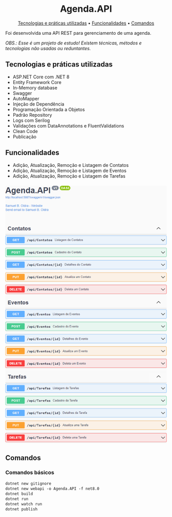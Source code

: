 <h1 align="center">
  Agenda.API
</h1>
<p align="center">
  <a href="#tecnologias-e-práticas-utilizadas">Tecnologias e práticas utilizadas</a> •
  <a href="#funcionalidades">Funcionalidades</a> •
  <a href="#comandos">Comandos</a>
</p>

Foi desenvolvida uma API REST para gerenciamento de uma agenda.

_OBS.: Esse é um projeto de estudo! Existem técnicas, métodos e tecnologias não usadas ou reduntantes._

## Tecnologias e práticas utilizadas
- ASP.NET Core com .NET 8
- Entity Framework Core
- In-Memory database
- Swagger
- AutoMapper
- Injeção de Dependência
- Programação Orientada a Objetos
- Padrão Repository
- Logs com Serilog
- Validações com DataAnnotations e FluentValidations
- Clean Code
- Publicação

## Funcionalidades
- Adição, Atualização, Remoção e Listagem de Contatos
- Adição, Atualização, Remoção e Listagem de Eventos
- Adição, Atualização, Remoção e Listagem de Tarefas

###

![alt text](https://raw.githubusercontent.com/samuel-oldra/Agenda.API/main/README_IMGS/swagger_ui.png)

## Comandos

### Comandos básicos
```
dotnet new gitignore
dotnet new webapi -o Agenda.API -f net8.0
dotnet build
dotnet run
dotnet watch run
dotnet publish
```